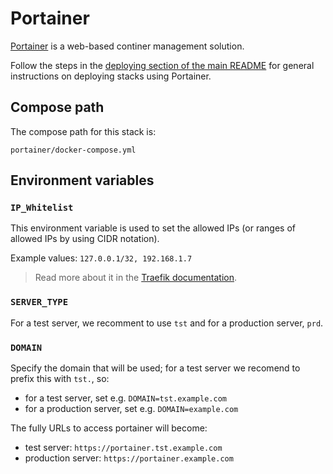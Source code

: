 # Portainer

[Portainer](https://www.portainer.io/) is a web-based continer management solution. 

Follow the steps in the [deploying section of the main README](../README.md#deploying-stacks-with-portainer) for general instructions on deploying stacks using Portainer.

## Compose path

The compose path for this stack is:
```
portainer/docker-compose.yml
```

## Environment variables

### `IP_Whitelist`

This environment variable is used to set the allowed IPs (or ranges of allowed IPs by using CIDR notation).

Example values: `127.0.0.1/32, 192.168.1.7`

> Read more about it in the [Traefik documentation](https://doc.traefik.io/traefik/middlewares/http/ipwhitelist/).

### `SERVER_TYPE`

For a test server, we recomment to use `tst` and for a production server, `prd`. 

### `DOMAIN`

Specify the domain that will be used; for a test server we recomend to prefix this with `tst.`, so:

* for a test  server, set e.g. `DOMAIN=tst.example.com`
* for a production server, set e.g. `DOMAIN=example.com`

The fully URLs to access portainer will become:

* test server: `https://portainer.tst.example.com`
* production server: `https://portainer.example.com`

